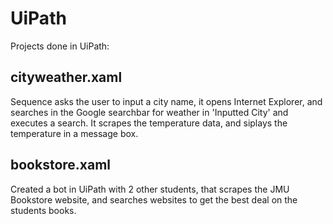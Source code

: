 # UiPath
Projects done in UiPath:

## cityweather.xaml

Sequence asks the user to input a city name, it opens Internet Explorer, and searches in the Google searchbar for weather in 'Inputted City' and executes a search. It scrapes the temperature data, and siplays the temperature in a message box. 

## bookstore.xaml
Created a bot in UiPath with 2 other students, that scrapes the JMU Bookstore website, and searches websites to get the best deal on the students books.
